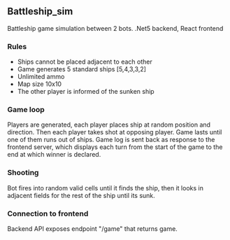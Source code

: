 ## Battleship_sim
Battleship game simulation between 2 bots.
.Net5 backend, React frontend

### Rules
 - Ships cannot be placed adjacent to each other
 - Game generates 5 standard ships [5,4,3,3,2]
 - Unlimited ammo
 - Map size 10x10
 - The other player is informed of the sunken ship
### Game loop
Players are generated, each player places ship at random position and direction. Then each player takes shot at opposing player. Game lasts until one of them runs out of ships. Game log is sent back as response to the frontend server, which displays each turn from the start of the game to the end at which winner is declared.
### Shooting
Bot fires into random valid cells until it finds the ship, then it looks in adjacent fields for the rest of the ship until its sunk.
### Connection to frontend
Backend API exposes endpoint "/game" that returns game.